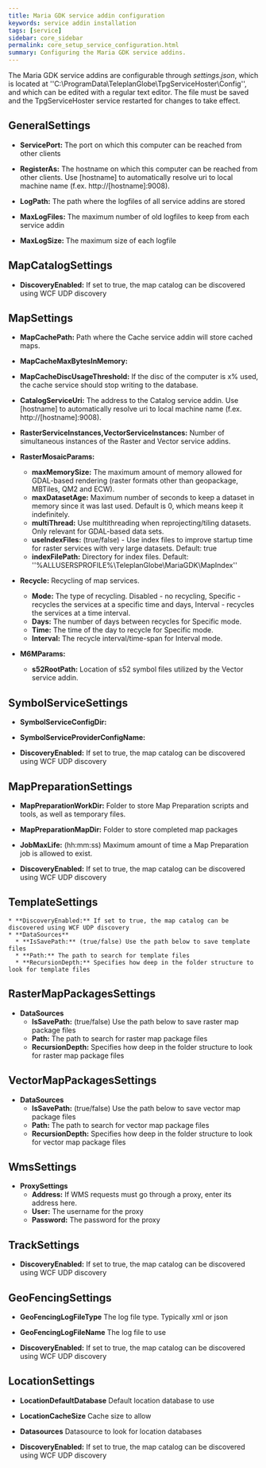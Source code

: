 ```yaml
---
title: Maria GDK service addin configuration
keywords: service addin installation
tags: [service]
sidebar: core_sidebar
permalink: core_setup_service_configuration.html
summary: Configuring the Maria GDK service addins. 
---
```


The Maria GDK service addins are configurable through *settings.json*, which is located at ''C:\ProgramData\TeleplanGlobe\TpgServiceHoster\Config'', and which can be edited with a regular text editor.
The file must be saved and the TpgServiceHoster service restarted for changes to take effect.

## GeneralSettings

*  **ServicePort:** The port on which this computer can be reached from other clients

*  **RegisterAs:** The hostname on which this computer can be reached from other clients. Use [hostname] to automatically resolve uri to local machine name (f.ex. http://[hostname]:9008).

*  **LogPath:** The path where the logfiles of all service addins are stored

*  **MaxLogFiles:** The maximum number of old logfiles to keep from each service addin

*  **MaxLogSize:** The maximum size of each logfile
## MapCatalogSettings

*  **DiscoveryEnabled:** If set to true, the map catalog can be discovered using WCF UDP discovery

## MapSettings

*  **MapCachePath:** Path where the Cache service addin will store cached maps.

*  **MapCacheMaxBytesInMemory:**

*  **MapCacheDiscUsageThreshold:** If the disc of the computer is x% used, the cache service should stop writing to the database.

*  **CatalogServiceUri:** The address to the Catalog service addin. Use [hostname] to automatically resolve uri to local machine name (f.ex. http://[hostname]:9008).

*  **RasterServiceInstances,VectorServiceInstances:** Number of simultaneous instances of the Raster and Vector service addins.

*  **RasterMosaicParams:**
    * **maxMemorySize:** The maximum amount of memory allowed for GDAL-based rendering (raster formats other than geopackage, MBTiles, QM2 and ECW). 
    * **maxDatasetAge:** Maximum number of seconds to keep a dataset in memory since it was last used. Default is 0, which means keep it indefinitely.
    * **multiThread:** Use multithreading when reprojecting/tiling datasets. Only relevant for GDAL-based data sets.
    * **useIndexFiles:** (true/false) - Use index files to improve startup time for raster services with very large datasets. Default: true
    * **indexFilePath:** Directory for index files. Default: ''%ALLUSERSPROFILE%\\TeleplanGlobe\\MariaGDK\\MapIndex''

*  **Recycle:** Recycling of map services.
    * **Mode:** The type of recycling. Disabled - no recycling, Specific - recycles the services at a specific time and days, Interval - recycles the services at a time interval. 
    * **Days:** The number of days between recycles for Specific mode.
    * **Time:** The time of the day to recycle for Specific mode.
    * **Interval:** The recycle interval/time-span for Interval mode.

*  **M6MParams:**
    * **s52RootPath:** Location of s52 symbol files utilized by the Vector service addin.

## SymbolServiceSettings

*  **SymbolServiceConfigDir:**

*  **SymbolServiceProviderConfigName:**

*  **DiscoveryEnabled:** If set to true, the map catalog can be discovered using WCF UDP discovery
## MapPreparationSettings

*  **MapPreparationWorkDir:** Folder to store Map Preparation scripts and tools, as well as temporary files.

*  **MapPreparationMapDir:** Folder to store completed map packages

*  **JobMaxLife:** (hh:mm:ss) Maximum amount of time a Map Preparation job is allowed to exist.

*  **DiscoveryEnabled:** If set to true, the map catalog can be discovered using WCF UDP discovery
## TemplateSettings

    * **DiscoveryEnabled:** If set to true, the map catalog can be discovered using WCF UDP discovery               
    * **DataSources**
      * **IsSavePath:** (true/false) Use the path below to save template files
      * **Path:** The path to search for template files
      * **RecursionDepth:** Specifies how deep in the folder structure to look for template files

## RasterMapPackagesSettings

*  **DataSources**
    * **IsSavePath:** (true/false) Use the path below to save raster map package files
    * **Path:** The path to search for raster map package files
    * **RecursionDepth:** Specifies how deep in the folder structure to look for raster map package files
## VectorMapPackagesSettings

*  **DataSources**
    * **IsSavePath:** (true/false) Use the path below to save vector map package files
    * **Path:** The path to search for vector map package files
    * **RecursionDepth:** Specifies how deep in the folder structure to look for vector map package files
## WmsSettings

*  **ProxySettings**
    * **Address:** If WMS requests must go through a proxy, enter its address here.
    * **User:** The username for the proxy
    * **Password:** The password for the proxy
	
## TrackSettings

*  **DiscoveryEnabled:** If set to true, the map catalog can be discovered using WCF UDP discovery

## GeoFencingSettings

*  **GeoFencingLogFileType** The log file type. Typically xml or json

*  **GeoFencingLogFileName** The log file to use

*  **DiscoveryEnabled:** If set to true, the map catalog can be discovered using WCF UDP discovery
    
## LocationSettings

*  **LocationDefaultDatabase** Default location database to use

*  **LocationCacheSize** Cache size to allow

*  **Datasources** Datasource to look for location databases

*  **DiscoveryEnabled:** If set to true, the map catalog can be discovered using WCF UDP discovery





